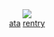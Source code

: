 <div align="center">

<br><br>![](https://komarev.com/ghpvc/?username=afterpain&label=+𑄝+&color=6A73AE&style=plastic&base=33550333)
<br> <a href="https://yeuri.atabook.org" target="_blank">ata</a> <a href="https://rentry.org/shalom-" target="_blank">rentry</a>
